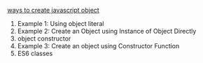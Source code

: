 
[ways to create javascript object](https://www.programiz.com/javascript/examples/create-object)

1. Example 1: Using object literal
2. Example 2: Create an Object using Instance of Object Directly
3. object constructor
4. Example 3: Create an object using Constructor Function
5. ES6 classes



